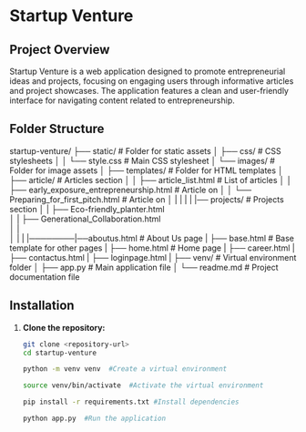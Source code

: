 # Startup Venture

## Project Overview
Startup Venture is a web application designed to promote entrepreneurial ideas and projects, focusing on engaging users through informative articles and project showcases. The application features a clean and user-friendly interface for navigating content related to entrepreneurship.

## Folder Structure

startup-venture/
├── static/                          # Folder for static assets
│   ├── css/                         # CSS stylesheets
│   │   └── style.css                # Main CSS stylesheet
│   └── images/                      # Folder for image assets
│
├── templates/                       # Folder for HTML templates
│   ├── article/                     # Articles section
│   │   ├── article_list.html        # List of articles
│   │   ├── early_exposure_entrepreneurship.html  # Article on 
│   │   └── Preparing_for_first_pitch.html        # Article on 
│   |
|   |
|   |── projects/                    # Projects section
│   |   ├── Eco-friendly_planter.html            
│   |   ├── Generational_Collaboration.html               
│   |      
│   |
|   |────────|──aboutus.html  # About Us page
|            ├── base.html    # Base template for other pages
|            ├── home.html    # Home page
|            ├── career.html
|            ├── contactus.html
|            ├── loginpage.html
|
├── venv/                         # Virtual environment folder
│
├── app.py                           # Main application file
│
└── readme.md                        # Project documentation file


## Installation

1. **Clone the repository:**
   ```bash
   git clone <repository-url>
   cd startup-venture

   python -m venv venv  #Create a virtual environment

   source venv/bin/activate  #Activate the virtual environment

   pip install -r requirements.txt #Install dependencies

   python app.py  #Run the application





